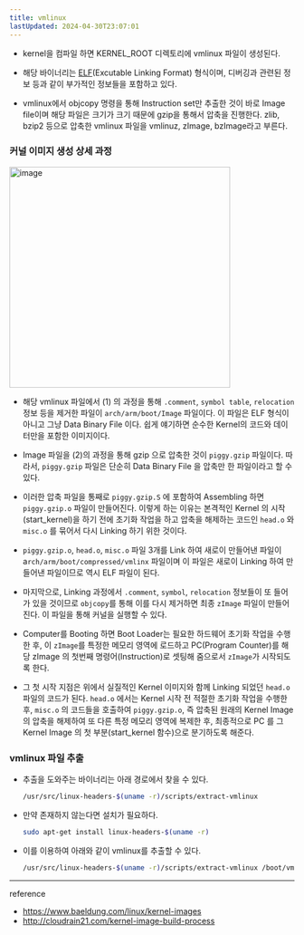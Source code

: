 ```yaml
---
title: vmlinux
lastUpdated: 2024-04-30T23:07:01
---
```


- kernel을 컴파일 하면 KERNEL_ROOT 디렉토리에 vmlinux 파일이 생성된다.

- 해당 바이너리는 [ELF](ELF.md)(Excutable Linking Format) 형식이며, 디버깅과 관련된 정보 등과 같이 부가적인 정보들을 포함하고 있다. 

- vmlinux에서 objcopy 명령을 통해 Instruction set만 추출한 것이 바로 Image file이며 해당 파일은 크기가 크기 때문에 gzip을 통해서 압축을 진행한다. zlib, bzip2 등으로 압축한 vmlinux 파일을 vmlinuz, zImage, bzImage라고 부른다.

### 커널 이미지 생성 상세 과정

<img width="390" alt="image" src="https://github.com/rlaisqls/TIL/assets/81006587/9e348350-a731-4d35-88cb-e25362a39cf0">

- 해당 vmlinux 파일에서 (1) 의 과정을 통해 `.comment`, `symbol table`, `relocation` 정보 등을 제거한 파일이 `arch/arm/boot/Image` 파일이다. 이 파일은 ELF 형식이 아니고 그냥 Data Binary File 이다. 쉽게 얘기하면 순수한 Kernel의 코드와 데이터만을 포함한 이미지이다.

- Image 파일을 (2)의 과정을 통해 gzip 으로 압축한 것이 `piggy.gzip` 파일이다.
따라서, `piggy.gzip` 파일은 단순히 Data Binary File 을 압축만 한 파일이라고 할 수 있다.

- 이러한 압축 파일을 통째로 `piggy.gzip.S` 에 포함하여 Assembling 하면 `piggy.gzip.o` 파일이 만들어진다.
이렇게 하는 이유는 본격적인 Kernel 의 시작(start_kernel)을 하기 전에 초기화 작업을 하고 압축을 해제하는 코드인 `head.o` 와 `misc.o` 를 묶어서 다시 Linking 하기 위한 것이다.

- `piggy.gzip.o`, `head.o`, `misc.o` 파일 3개를 Link 하여 새로이 만들어낸 파일이 a`rch/arm/boot/compressed/vmlinx` 파일이며 이 파일은 새로이 Linking 하여 만들어낸 파일이므로 역시 ELF 파일이 된다. 

- 마지막으로, Linking 과정에서 `.comment`, `symbol`, `relocation` 정보들이 또 들어가 있을 것이므로 `objcopy`를 통해 이를 다시 제거하면 최종 `zImage` 파일이 만들어진다. 이 파일을 통해 커널을 실행할 수 있다.

- Computer를 Booting 하면 Boot Loader는 필요한 하드웨어 초기화 작업을 수행한 후, 이 `zImage`를 특정한 메모리 영역에 로드하고 PC(Program Counter)를 해당 zImage 의 첫번째 명령어(Instruction)로 셋팅해 줌으로서 `zImage`가 시작되도록 한다.

- 그 첫 시작 지점은 위에서 실질적인 Kernel 이미지와 함께 Linking 되었던 `head.o `파일의 코드가 된다. `head.o`  에서는 Kernel 시작 전 적절한 초기화 작업을 수행한 후, `misc.o` 의 코드들을 호출하여 `piggy.gzip.o`, 즉 압축된 원래의 Kernel Image 의 압축을 해제하여 또 다른 특정 메모리 영역에 복제한 후, 최종적으로 PC 를 그 Kernel Image 의 첫 부분(start_kernel 함수)으로 분기하도록 해준다.

### vmlinux 파일 추출

- 추출을 도와주는 바이너리는 아래 경로에서 찾을 수 있다.
  
    ```bash
    /usr/src/linux-headers-$(uname -r)/scripts/extract-vmlinux
    ```

- 만약 존재하지 않는다면 설치가 필요하다.
  
    ```bash
    sudo apt-get install linux-headers-$(uname -r)
    ```

- 이를 이용하여 아래와 같이 vmlinux를 추출할 수 있다.

    ```bash
    /usr/src/linux-headers-$(uname -r)/scripts/extract-vmlinux /boot/vmlinuz-$(uname -r) > vmlinux
    ```

---
reference
- https://www.baeldung.com/linux/kernel-images
- http://cloudrain21.com/kernel-image-build-process
